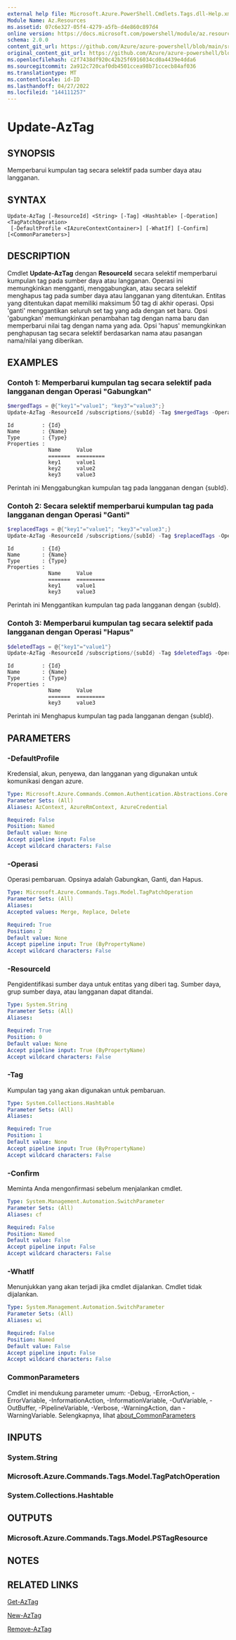 ```yaml
---
external help file: Microsoft.Azure.PowerShell.Cmdlets.Tags.dll-Help.xml
Module Name: Az.Resources
ms.assetid: 07c6e327-05f4-4279-a5fb-d4e860c897d4
online version: https://docs.microsoft.com/powershell/module/az.resources/update-aztag
schema: 2.0.0
content_git_url: https://github.com/Azure/azure-powershell/blob/main/src/Resources/Resources/help/Update-AzTag.md
original_content_git_url: https://github.com/Azure/azure-powershell/blob/main/src/Resources/Resources/help/Update-AzTag.md
ms.openlocfilehash: c2f7438df920c42b25f6916034cd0a4439e4dda6
ms.sourcegitcommit: 2a912c720caf0db4501ccea98b71ccecb84af036
ms.translationtype: MT
ms.contentlocale: id-ID
ms.lasthandoff: 04/27/2022
ms.locfileid: "144111257"
---
```

# Update-AzTag

## SYNOPSIS

Memperbarui kumpulan tag secara selektif pada sumber daya atau langganan.

## SYNTAX

```
Update-AzTag [-ResourceId] <String> [-Tag] <Hashtable> [-Operation] <TagPatchOperation>
 [-DefaultProfile <IAzureContextContainer>] [-WhatIf] [-Confirm] [<CommonParameters>]
```

## DESCRIPTION

Cmdlet **Update-AzTag** dengan **ResourceId** secara selektif memperbarui kumpulan tag pada sumber daya atau langganan.
Operasi ini memungkinkan mengganti, menggabungkan, atau secara selektif menghapus tag pada sumber daya atau langganan yang ditentukan. Entitas yang ditentukan dapat memiliki maksimum 50 tag di akhir operasi. Opsi 'ganti' menggantikan seluruh set tag yang ada dengan set baru. Opsi 'gabungkan' memungkinkan penambahan tag dengan nama baru dan memperbarui nilai tag dengan nama yang ada. Opsi 'hapus' memungkinkan penghapusan tag secara selektif berdasarkan nama atau pasangan nama/nilai yang diberikan.

## EXAMPLES

### Contoh 1: Memperbarui kumpulan tag secara selektif pada langganan dengan Operasi "Gabungkan"

```powershell
$mergedTags = @{"key1"="value1"; "key3"="value3";}
Update-AzTag -ResourceId /subscriptions/{subId} -Tag $mergedTags -Operation Merge
```

```output
Id         : {Id}
Name       : {Name}
Type       : {Type}
Properties :
             Name     Value
             =======  =========
             key1     value1
             key2     value2
             key3     value3
```

Perintah ini Menggabungkan kumpulan tag pada langganan dengan {subId}.

### Contoh 2: Secara selektif memperbarui kumpulan tag pada langganan dengan Operasi "Ganti"

```powershell
$replacedTags = @{"key1"="value1"; "key3"="value3";}
Update-AzTag -ResourceId /subscriptions/{subId} -Tag $replacedTags -Operation Replace
```

```output
Id         : {Id}
Name       : {Name}
Type       : {Type}
Properties :
             Name     Value
             =======  =========
             key1     value1
             key3     value3
```

Perintah ini Menggantikan kumpulan tag pada langganan dengan {subId}.

### Contoh 3: Memperbarui kumpulan tag secara selektif pada langganan dengan Operasi "Hapus"

```powershell
$deletedTags = @{"key1"="value1"}
Update-AzTag -ResourceId /subscriptions/{subId} -Tag $deletedTags -Operation Delete
```

```output
Id         : {Id}
Name       : {Name}
Type       : {Type}
Properties :
             Name     Value
             =======  =========
             key3     value3
```

Perintah ini Menghapus kumpulan tag pada langganan dengan {subId}.

## PARAMETERS

### -DefaultProfile
Kredensial, akun, penyewa, dan langganan yang digunakan untuk komunikasi dengan azure.

```yaml
Type: Microsoft.Azure.Commands.Common.Authentication.Abstractions.Core.IAzureContextContainer
Parameter Sets: (All)
Aliases: AzContext, AzureRmContext, AzureCredential

Required: False
Position: Named
Default value: None
Accept pipeline input: False
Accept wildcard characters: False
```

### -Operasi
Operasi pembaruan. Opsinya adalah Gabungkan, Ganti, dan Hapus.

```yaml
Type: Microsoft.Azure.Commands.Tags.Model.TagPatchOperation
Parameter Sets: (All)
Aliases:
Accepted values: Merge, Replace, Delete

Required: True
Position: 2
Default value: None
Accept pipeline input: True (ByPropertyName)
Accept wildcard characters: False
```

### -ResourceId
Pengidentifikasi sumber daya untuk entitas yang diberi tag. Sumber daya, grup sumber daya, atau langganan dapat ditandai.

```yaml
Type: System.String
Parameter Sets: (All)
Aliases:

Required: True
Position: 0
Default value: None
Accept pipeline input: True (ByPropertyName)
Accept wildcard characters: False
```

### -Tag
Kumpulan tag yang akan digunakan untuk pembaruan.

```yaml
Type: System.Collections.Hashtable
Parameter Sets: (All)
Aliases:

Required: True
Position: 1
Default value: None
Accept pipeline input: True (ByPropertyName)
Accept wildcard characters: False
```

### -Confirm
Meminta Anda mengonfirmasi sebelum menjalankan cmdlet.

```yaml
Type: System.Management.Automation.SwitchParameter
Parameter Sets: (All)
Aliases: cf

Required: False
Position: Named
Default value: False
Accept pipeline input: False
Accept wildcard characters: False
```

### -WhatIf
Menunjukkan yang akan terjadi jika cmdlet dijalankan.
Cmdlet tidak dijalankan.

```yaml
Type: System.Management.Automation.SwitchParameter
Parameter Sets: (All)
Aliases: wi

Required: False
Position: Named
Default value: False
Accept pipeline input: False
Accept wildcard characters: False
```

### CommonParameters
Cmdlet ini mendukung parameter umum: -Debug, -ErrorAction, -ErrorVariable, -InformationAction, -InformationVariable, -OutVariable, -OutBuffer, -PipelineVariable, -Verbose, -WarningAction, dan -WarningVariable. Selengkapnya, lihat [about_CommonParameters](http://go.microsoft.com/fwlink/?LinkID=113216)

## INPUTS

### System.String

### Microsoft.Azure.Commands.Tags.Model.TagPatchOperation

### System.Collections.Hashtable

## OUTPUTS

### Microsoft.Azure.Commands.Tags.Model.PSTagResource

## NOTES

## RELATED LINKS

[Get-AzTag](./Get-AzTag.md)

[New-AzTag](./New-AzTag.md)

[Remove-AzTag](./Remove-AzTag.md)
